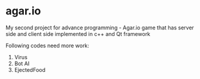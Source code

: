 # agar.io
My second project for advance programming - Agar.io game that has server side and client side implemented in c++ and Qt framework

Following codes need more work:
1) Virus
2) Bot AI
3) EjectedFood
